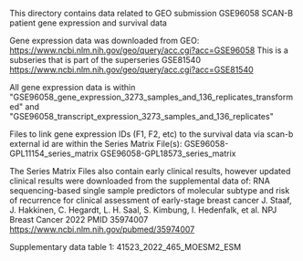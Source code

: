 This directory contains data related to GEO submission GSE96058 SCAN-B patient gene expression and survival data

Gene expression data was downloaded from GEO: 
  https://www.ncbi.nlm.nih.gov/geo/query/acc.cgi?acc=GSE96058
This is a subseries that is part of the superseries GSE81540 
  https://www.ncbi.nlm.nih.gov/geo/query/acc.cgi?acc=GSE81540

All gene expression data is within "GSE96058_gene_expression_3273_samples_and_136_replicates_transformed" and "GSE96058_transcript_expression_3273_samples_and_136_replicates"

Files to link gene expression IDs (F1, F2, etc) to the survival data via scan-b external id are within the Series Matrix File(s):
  GSE96058-GPL11154_series_matrix
  GSE96058-GPL18573_series_matrix

The Series Matrix Files also contain early clinical results, however updated clinical results were downloaded from the supplemental data of:
RNA sequencing-based single sample predictors of molecular subtype and risk of recurrence for clinical assessment of early-stage breast cancer 
J. Staaf, J. Hakkinen, C. Hegardt, L. H. Saal, S. Kimbung, I. Hedenfalk, et al. 
NPJ Breast Cancer 2022 PMID 35974007 https://www.ncbi.nlm.nih.gov/pubmed/35974007

Supplementary data table 1: 41523_2022_465_MOESM2_ESM